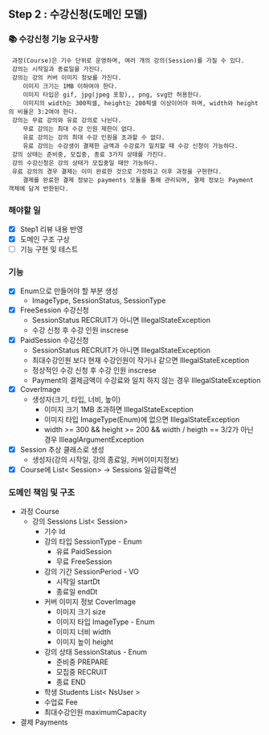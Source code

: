 ## Step 2 : 수강신청(도메인 모델)

### 📚 수강신청 기능 요구사항
```text
 과정(Course)은 기수 단위로 운영하며, 여러 개의 강의(Session)를 가질 수 있다.
 강의는 시작일과 종료일을 가진다.
 강의는 강의 커버 이미지 정보를 가진다.
    이미지 크기는 1MB 이하여야 한다.
    이미지 타입은 gif, jpg(jpeg 포함),, png, svg만 허용한다.
    이미지의 width는 300픽셀, height는 200픽셀 이상이어야 하며, width와 height의 비율은 3:2여야 한다.
️ 강의는 무료 강의와 유료 강의로 나뉜다.
    무료 강의는 최대 수강 인원 제한이 없다.
    유료 강의는 강의 최대 수강 인원을 초과할 수 없다.
    유료 강의는 수강생이 결제한 금액과 수강료가 일치할 때 수강 신청이 가능하다.
 강의 상태는 준비중, 모집중, 종료 3가지 상태를 가진다.
 강의 수강신청은 강의 상태가 모집중일 때만 가능하다.
 유료 강의의 경우 결제는 이미 완료한 것으로 가정하고 이후 과정을 구현한다.
    결제를 완료한 결제 정보는 payments 모듈을 통해 관리되며, 결제 정보는 Payment 객체에 담겨 반한된다.
```
### 해야할 일
- [X] Step1 리뷰 내용 반영
- [X] 도메인 구조 구상
- [ ] 기능 구현 및 테스트
### 기능
- [X] Enum으로 만들어야 할 부분 생성
    - ImageType, SessionStatus, SessionType
- [X] FreeSession 수강신청
    - SessionStatus RECRUIT가 아니면 IllegalStateException
    - 수강 신청 후 수강 인원 inscrese
- [X] PaidSession 수강신청
    - SessionStatus RECRUIT가 아니면 IllegalStateException
    - 최대수강인원 보다 현재 수강인원이 작거나 같으면 IllegalStateException
    - 정상적인 수강 신청 후 수강 인원 inscrese
    - Payment의 결제금액이 수강료와 일치 하지 않는 경우 IllegalStateException
- [X] CoverImage
    - 생성자(크기, 타입, 너비, 높이)
        - 이미지 크기 1MB 초과하면 IllegalStateException
        - 이미지 타입 ImageType(Enum)에 없으면 IllegalStateException
        - width >= 300 && height >= 200 && width / heigth == 3/2가 아닌 경우 IlleaglArgumentException
- [X] Session 추상 클래스로 생성
    - 생성자(강의 시작일, 강의 종료일, 커버이미지정보)
- [X] Course에 List< Session> -> Sessions 일급컬랙션
### 도메인 책임 및 구조
- 과정 Course
    - 강의 Sessions List< Session>
        - 기수 Id
        - 강의 타입 SessionType - Enum
            - 유료 PaidSession
            - 무료 FreeSession
        - 강의 기간 SessionPeriod - VO
            - 시작일 startDt
            - 종료일 endDt
        - 커버 이미지 정보 CoverImage
            - 이미지 크기 size
            - 이미지 타입 ImageType - Enum
            - 이미지 너비 width
            - 이미지 높이 height
        - 강의 상태 SessionStatus - Enum
            - 준비중 PREPARE
            - 모집중 RECRUIT
            - 종료 END
        - 학생 Students List< NsUser >
        - 수업료 Fee
        - 최대수강인원 maximumCapacity
- 결제 Payments
